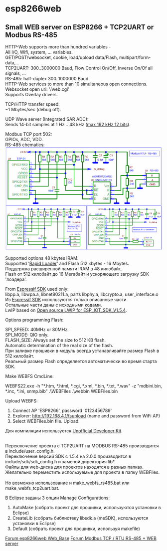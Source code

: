 # esp8266web
Small WEB server on ESP8266 + TCP2UART or Modbus RS-485 
---

HTTP-Web supports more than hundred variables -<br>
All I/O, Wifi, system, ... variables.<br>
GET/POST/websocket, cookie, load/upload data/Flash, multipart/form-data,...<br>
TCP2UART: 300..3000000 Baud, Flow Control On/Off, Inverse On/Of all signals, ...<br>
RS-485: half-duplex 300..1000000 Baud <br>
HTTP-Web services to more than 10 simultaneous open connections.<br>
Websocket open uri: '/web.cgi'<br>
Supports Overlay drivers.<br>

TCP/HTTP transfer speed:<br>
~1 Mbytes/sec (debug off).<br>

UDP Wave server (Integrated SAR ADC):<br>
Sends 14-bit  samples at 1 Hz .. 48 kHz ([max 192 kHz 12 bits](https://github.com/pvvx/esp8266web/blob/master/ESP-ADC-192kHz.gif)).<br>

Modbus TCP port 502:<br>
 GPIOs, ADC, VDD.<br>
RS-485 chematics: 
![SCH](https://github.com/pvvx/esp8266web/blob/master/ESP-01_RS-485_sch.gif)

Supported options 48 kbytes IRAM.<br>
Supported '[Rapid Loader](https://github.com/pvvx/Rapid_Loader/)' and Flash 512 кbytes - 16 Mbytes.<br>
Поддержка расширенной памяти IRAM в 48 килобайт,<br>
Flash от 512 килобайт до 16 Мегабайт и ускоряющего загрузку SDK 'лоадера'.<br>

From [Espressif SDK](http://bbs.espressif.com/) used only:<br> 
libpp.a, libwpa.a, libnet80211.a, parts libphy.a, libcrypto.a, user_interface.o<br>
Из [Espressif SDK](http://bbs.espressif.com/) используются только описанные части.<br>
Остальные части даны с исходными кодами.<br>
LwIP based on [Open source LWIP for ESP_IOT_SDK_V1.5.4](http://bbs.espressif.com/viewtopic.php?f=46&t=1221).<br> 

Options programming Flash:<br> 

SPI_SPEED: 40MHz or 80MHz.<br>
SPI_MODE: QIO only.<br>
FLASH_SIZE: Always set the size to 512 KB flash.<br>
			Automatic determination of the real size of the flash.<br>
При заливке прошивки в модуль всегда устанавливайте размер Flash в 512 килобайт.<br> 
Реальный размер Flash определяется автоматически во время старта SDK.<br>

Make WEBFS CmdLine:<br>

WEBFS22.exe -h "*.htm, *.html, *.cgi, *.xml, *.bin, *.txt, *.wav" -z "mdbini.bin, *.inc, *.ini, snmp.bib" .\WEBFiles .\webbin WEBFiles.bin<br>

Upload WEBFS:<br>

1) Connect AP 'ESP8266', password '0123456789'<br>
2) Explorer: http://192.168.4.1/fsupload (name and password from WiFi AP)<br>
3) Select WEBFiles.bin file. Upload.<br>

Для компиляции используется [Unofficial Developer Kit](http://esp8266.ru/forum/forums/devkit/).<br><br>

Переключение проекта с TCP2UART на MODBUS RS-485 производится в include/user_config.h.<br>
Переключение версий SDK с 1.5.4 на 2.0.0 производится в include/sdk/sdk_config.h и заменой директория lib*.<br>
Файлы для web-диска для проектов находятся в разных папках.<br> 
Желательно переместить используемые для проекта в папку WEBFiles.<br>  
Но возможно использование и make_webfs_rs485.bat или make_webfs_tcp2uart.bat.<br>

В Eclipse заданы 3 опции Manage Configurations:<br>
1. AutoMake (собрать проект для прошивки, используются установки в Eclipse)<br>
2. CreateLib (собрать библиотеку libsdk.a (meSDK), используются установки в Eclipse)<br>
3. Default (собрать проект для прошивки, используя makefile)<br>

[Forum esp8266web Web_Base](http://esp8266.ru/forum/threads/razrabotka-biblioteki-malogo-webservera-na-esp8266.56/)
[Forum Modbus TCP / RTU RS-485 + WEB server](http://esp8266.ru/forum/threads/modbus-tcp-rtu-rs-485-web-server.911/)
